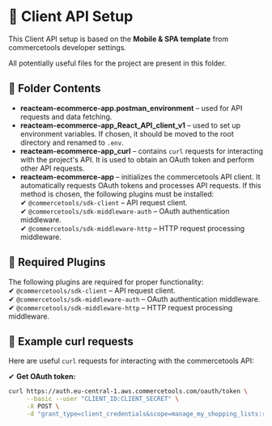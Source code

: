 # 📌 Client API Setup  

This Client API setup is based on the **Mobile & SPA template** from commercetools developer settings.  

All potentially useful files for the project are present in this folder.  

## 📂 Folder Contents  

- **reacteam-ecommerce-app.postman_environment** – used for API requests and data fetching.  
- **reacteam-ecommerce-app_React_API_client_v1** – used to set up environment variables. If chosen, it should be moved to the root directory and renamed to `.env`.  
- **reacteam-ecommerce-app_curl** – contains `curl` requests for interacting with the project's API. It is used to obtain an OAuth token and perform other API requests.  
- **reacteam-ecommerce-app** – initializes the commercetools API client. It automatically requests OAuth tokens and processes API requests. If this method is chosen, the following plugins must be installed:  
  ✔ `@commercetools/sdk-client` – API request client.  
  ✔ `@commercetools/sdk-middleware-auth` – OAuth authentication middleware.  
  ✔ `@commercetools/sdk-middleware-http` – HTTP request processing middleware.  

## 🔌 Required Plugins  

The following plugins are required for proper functionality:  
✔ `@commercetools/sdk-client` – API request client.  
✔ `@commercetools/sdk-middleware-auth` – OAuth authentication middleware.  
✔ `@commercetools/sdk-middleware-http` – HTTP request processing middleware.  

## 🔹 Example curl requests  

Here are useful `curl` requests for interacting with the commercetools API:  

✔ **Get OAuth token:**  
```bash
curl https://auth.eu-central-1.aws.commercetools.com/oauth/token \
     --basic --user "CLIENT_ID:CLIENT_SECRET" \
     -X POST \
     -d "grant_type=client_credentials&scope=manage_my_shopping_lists:reacteam-ecommerce-app ..."